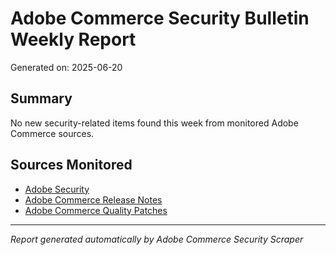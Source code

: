 # Adobe Commerce Security Bulletin Weekly Report
Generated on: 2025-06-20

## Summary
No new security-related items found this week from monitored Adobe Commerce sources.

## Sources Monitored
- [Adobe Security](https://helpx.adobe.com/security.html)
- [Adobe Commerce Release Notes](https://experienceleague.adobe.com/docs/commerce-operations/release/release-notes/overview.html)
- [Adobe Commerce Quality Patches](https://experienceleague.adobe.com/docs/commerce-operations/upgrade/quality-patches/overview.html)

---
*Report generated automatically by Adobe Commerce Security Scraper*
